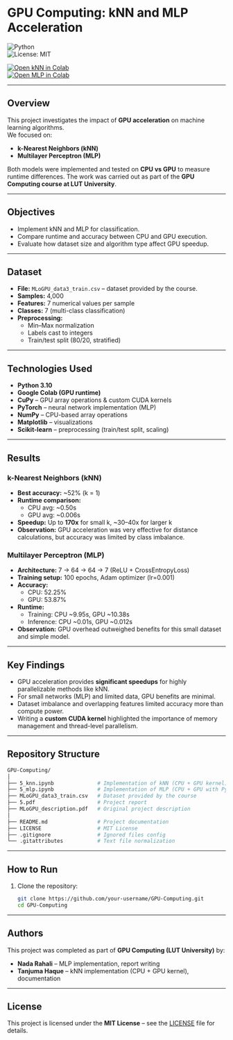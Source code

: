 # GPU Computing: kNN and MLP Acceleration  

![Python](https://img.shields.io/badge/python-3.10-blue.svg)  
![License: MIT](https://img.shields.io/badge/License-MIT-green.svg)  

[![Open kNN in Colab](https://colab.research.google.com/assets/colab-badge.svg)](https://colab.research.google.com/github/your-username/GPU-Computing/blob/main/5_knn.ipynb)  
[![Open MLP in Colab](https://colab.research.google.com/assets/colab-badge.svg)](https://colab.research.google.com/github/your-username/GPU-Computing/blob/main/5_mlp.ipynb)  

---

## Overview  
This project investigates the impact of **GPU acceleration** on machine learning algorithms.  
We focused on:  
- **k-Nearest Neighbors (kNN)**  
- **Multilayer Perceptron (MLP)**  

Both models were implemented and tested on **CPU vs GPU** to measure runtime differences. The work was carried out as part of the **GPU Computing course at LUT University**.  

---

## Objectives  
- Implement kNN and MLP for classification.  
- Compare runtime and accuracy between CPU and GPU execution.  
- Evaluate how dataset size and algorithm type affect GPU speedup.  

---

## Dataset  
- **File:** `MLoGPU_data3_train.csv` – dataset provided by the course.  
- **Samples:** 4,000  
- **Features:** 7 numerical values per sample  
- **Classes:** 7 (multi-class classification)  
- **Preprocessing:**  
  - Min–Max normalization  
  - Labels cast to integers  
  - Train/test split (80/20, stratified)  

---

## Technologies Used  
- **Python 3.10**  
- **Google Colab (GPU runtime)**  
- **CuPy** – GPU array operations & custom CUDA kernels  
- **PyTorch** – neural network implementation (MLP)  
- **NumPy** – CPU-based array operations  
- **Matplotlib** – visualizations  
- **Scikit-learn** – preprocessing (train/test split, scaling)

---

## Results  

### k-Nearest Neighbors (kNN)  
- **Best accuracy:** ~52% (k = 1)  
- **Runtime comparison:**  
  - CPU avg: ~0.50s  
  - GPU avg: ~0.006s  
- **Speedup:** Up to **170x** for small k, ~30–40x for larger k  
- **Observation:** GPU acceleration was very effective for distance calculations, but accuracy was limited by class imbalance.  

### Multilayer Perceptron (MLP)  
- **Architecture:** 7 → 64 → 64 → 7 (ReLU + CrossEntropyLoss)  
- **Training setup:** 100 epochs, Adam optimizer (lr=0.001)  
- **Accuracy:**  
  - CPU: 52.25%  
  - GPU: 53.87%  
- **Runtime:**  
  - Training: CPU ~9.95s, GPU ~10.38s  
  - Inference: CPU ~0.01s, GPU ~0.012s  
- **Observation:** GPU overhead outweighed benefits for this small dataset and simple model.  

---

## Key Findings  
- GPU acceleration provides **significant speedups** for highly parallelizable methods like kNN.  
- For small networks (MLP) and limited data, GPU benefits are minimal.  
- Dataset imbalance and overlapping features limited accuracy more than compute power.  
- Writing a **custom CUDA kernel** highlighted the importance of memory management and thread-level parallelism.

---

## Repository Structure  

```bash
GPU-Computing/
│
├── 5_knn.ipynb              # Implementation of kNN (CPU + GPU kernel)
├── 5_mlp.ipynb              # Implementation of MLP (CPU + GPU with PyTorch)
├── MLoGPU_data3_train.csv   # Dataset provided by the course
├── 5.pdf                    # Project report
├── MLoGPU_description.pdf   # Original project description
│
├── README.md                # Project documentation
├── LICENSE                  # MIT License
├── .gitignore               # Ignored files config
└── .gitattributes           # Text file normalization
```

---

## How to Run  
1. Clone the repository:  
   ```bash
   git clone https://github.com/your-username/GPU-Computing.git
   cd GPU-Computing
   ```

---

## Authors  
This project was completed as part of **GPU Computing (LUT University)** by:  
- **Nada Rahali** – MLP implementation, report writing  
- **Tanjuma Haque** – kNN implementation (CPU + GPU kernel), documentation  

---

## License  
This project is licensed under the **MIT License** – see the [LICENSE](LICENSE) file for details.  

 


